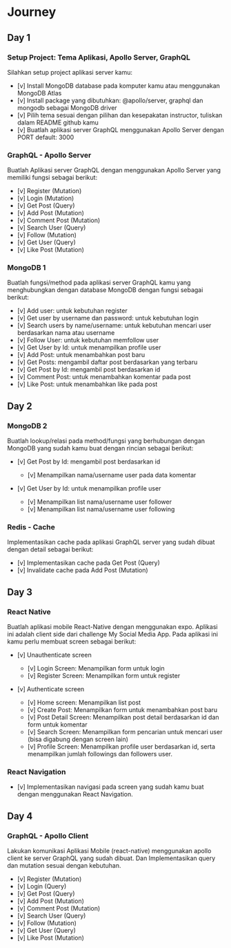 # Journey

## Day 1

### Setup Project: Tema Aplikasi, Apollo Server, GraphQL

Silahkan setup project aplikasi server kamu:

- [v] Install MongoDB database pada komputer kamu atau menggunakan MongoDB Atlas
- [v] Install package yang dibutuhkan: @apollo/server, graphql dan mongodb sebagai MongoDB driver
- [v] Pilih tema sesuai dengan pilihan dan kesepakatan instructor, tuliskan dalam README github kamu
- [v] Buatlah aplikasi server GraphQL menggunakan Apollo Server dengan PORT default: 3000

### GraphQL - Apollo Server

Buatlah Aplikasi server GraphQL dengan menggunakan Apollo Server yang memiliki fungsi sebagai berikut:

- [v] Register (Mutation)
- [v] Login (Mutation)
- [v] Get Post (Query)
- [v] Add Post (Mutation)
- [v] Comment Post (Mutation)
- [v] Search User (Query)
- [v] Follow (Mutation)
- [v] Get User (Query)
- [v] Like Post (Mutation)

### MongoDB 1

Buatlah fungsi/method pada aplikasi server GraphQL kamu yang menghubungkan dengan database MongoDB dengan fungsi sebagai berikut:

- [v] Add user: untuk kebutuhan register
- [v] Get user by username dan password: untuk kebutuhan login
- [v] Search users by name/username: untuk kebutuhan mencari user berdasarkan nama atau username
- [v] Follow User: untuk kebutuhan memfollow user
- [v] Get User by Id: untuk menampilkan profile user
- [v] Add Post: untuk menambahkan post baru
- [v] Get Posts: mengambil daftar post berdasarkan yang terbaru
- [v] Get Post by Id: mengambil post berdasarkan id
- [v] Comment Post: untuk menambahkan komentar pada post
- [v] Like Post: untuk menambahkan like pada post

## Day 2

### MongoDB 2

Buatlah lookup/relasi pada method/fungsi yang berhubungan dengan MongoDB yang sudah kamu buat dengan rincian sebagai berikut:

- [v] Get Post by Id: mengambil post berdasarkan id

  - [v] Menampilkan nama/username user pada data komentar

- [v] Get User by Id: untuk menampilkan profile user
  - [v] Menampilkan list nama/username user follower
  - [v] Menampilkan list nama/username user following

### Redis - Cache

Implementasikan cache pada aplikasi GraphQL server yang sudah dibuat dengan detail sebagai berikut:

- [v] Implementasikan cache pada Get Post (Query)
- [v] Invalidate cache pada Add Post (Mutation)

## Day 3

### React Native

Buatlah aplikasi mobile React-Native dengan menggunakan expo. Aplikasi ini adalah client side dari challenge My Social Media App.
Pada aplikasi ini kamu perlu membuat screen sebagai berikut:

- [v] Unauthenticate screen

  - [v] Login Screen: Menampilkan form untuk login
  - [v] Register Screen: Menampilkan form untuk register

- [v] Authenticate screen
  - [v] Home screen: Menampilkan list post
  - [v] Create Post: Menampilkan form untuk menambahkan post baru
  - [v] Post Detail Screen: Menampilkan post detail berdasarkan id dan form untuk komentar
  - [v] Search Screen: Menampilkan form pencarian untuk mencari user (bisa digabung dengan screen lain)
  - [v] Profile Screen: Menampilkan profile user berdasarkan id, serta menampilkan jumlah followings dan followers user.

### React Navigation

- [v] Implementasikan navigasi pada screen yang sudah kamu buat dengan menggunakan React Navigation.

## Day 4

### GraphQL - Apollo Client

Lakukan komunikasi Aplikasi Mobile (react-native) menggunakan apollo client ke server GraphQL yang sudah dibuat. Dan Implementasikan query dan mutation sesuai dengan kebutuhan.

- [v] Register (Mutation)
- [v] Login (Query)
- [v] Get Post (Query)
- [v] Add Post (Mutation)
- [v] Comment Post (Mutation)
- [v] Search User (Query)
- [v] Follow (Mutation)
- [v] Get User (Query)
- [v] Like Post (Mutation)
